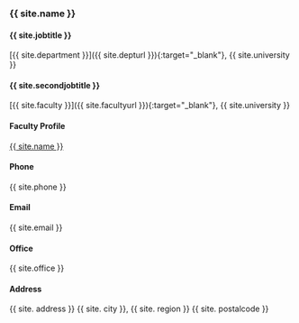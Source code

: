 ### {{ site.name }}

#### {{ site.jobtitle }}

[{{ site.department }}]({{ site.depturl }}){:target="_blank"}, {{ site.university }}

#### {{ site.secondjobtitle }}
[{{ site.faculty }}]({{ site.facultyurl }}){:target="_blank"}, {{ site.university }}

#### Faculty Profile
<a target="_blank" href="{{ site.facultyprofile }}"> {{ site.name }} </a>

#### Phone
{{ site.phone }}

#### Email
{{ site.email }}

#### Office
{{ site.office }}

#### Address
{{ site. address }}
{{ site. city }}, {{ site. region }} {{ site. postalcode }}